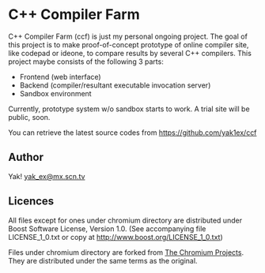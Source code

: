 C++ Compiler Farm
=================

C++ Compiler Farm (ccf) is just my personal ongoing project. The goal of this project is to make proof-of-concept prototype of online compiler site, like codepad or ideone, to compare results by several C++ compilers. This project maybe consists of the following 3 parts:

* Frontend (web interface)
* Backend (compiler/resultant executable invocation server)
* Sandbox environment

Currently, prototype system w/o sandbox starts to work. A trial site will be public, soon.

You can retrieve the latest source codes from https://github.com/yak1ex/ccf

Author
------
Yak! yak_ex@mx.scn.tv

Licences
--------

All files except for ones under chromium directory are distributed under Boost Software License, Version 1.0. (See accompanying file LICENSE_1_0.txt or copy at http://www.boost.org/LICENSE_1_0.txt)

Files under chromium directory are forked from [The Chromium Projects](http://www.chromium.org/). They are distributed under the same terms as the original.
